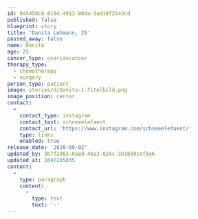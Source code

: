 ```yaml
---
id: 9d445dc8-8c94-4913-80da-3ad10f2543cd
published: false
blueprint: story
title: 'Danita Lehmann, 25'
passed_away: false
name: Danita
age: 25
cancer_type: ovariancancer
therapy_type:
  - chemotherapy
  - surgery
person_type: patient
image: stories/d/Danita-1-Titelbild.png
image_position: center
contact:
  -
    contact_type: instagram
    contact_text: schneeelefaent
    contact_url: 'https://www.instagram.com/schneeelefaent/'
    type: links
    enabled: true
release_date: '2020-09-02'
updated_by: 3b7f2d63-0aed-4ba3-824c-3b1650cef8a6
updated_at: 1647205035
content:
  -
    type: paragraph
    content:
      -
        type: text
        text: '-'
---
```


